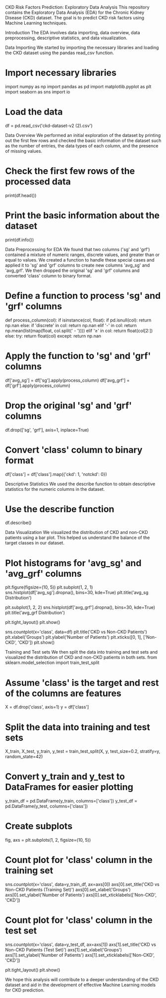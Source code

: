 CKD Risk Factors Prediction: Exploratory Data Analysis
This repository contains the Exploratory Data Analysis (EDA) for the Chronic Kidney Disease (CKD) dataset. The goal is to predict CKD risk factors using Machine Learning techniques.

Introduction
The EDA involves data importing, data overview, data preprocessing, descriptive statistics, and data visualization.

Data Importing
We started by importing the necessary libraries and loading the CKD dataset using the pandas read_csv function.

# Import necessary libraries

import numpy as np
import pandas as pd
import matplotlib.pyplot as plt
import seaborn as sns
import io

# Load the data

df = pd.read_csv('ckd-dataset-v2 (2).csv')

Data Overview
We performed an initial exploration of the dataset by printing out the first few rows and checked the basic information of the dataset such as the number of entries, the data types of each column, and the presence of missing values.

# Check the first few rows of the processed data

print(df.head())

# Print the basic information about the dataset

print(df.info())

Data Preprocessing for EDA
We found that two columns ('sg' and 'grf') contained a mixture of numeric ranges, discrete values, and greater than or equal to values. We created a function to handle these special cases and applied it to 'sg' and 'grf' columns to create new columns 'avg_sg' and 'avg_grf'. We then dropped the original 'sg' and 'grf' columns and converted 'class' column to binary format.

# Define a function to process 'sg' and 'grf' columns

def process_column(col):
if isinstance(col, float):
if pd.isnull(col):
return np.nan
else:
if 'discrete' in col:
return np.nan
elif '-' in col:
return np.mean(list(map(float, col.split(' - '))))
elif '≥' in col:
return float(col[2:])
else:
try:
return float(col)
except:
return np.nan

# Apply the function to 'sg' and 'grf' columns

df['avg_sg'] = df['sg'].apply(process_column)
df['avg_grf'] = df['grf'].apply(process_column)

# Drop the original 'sg' and 'grf' columns

df.drop(['sg', 'grf'], axis=1, inplace=True)

# Convert 'class' column to binary format

df['class'] = df['class'].map({'ckd': 1, 'notckd': 0})

Descriptive Statistics
We used the describe function to obtain descriptive statistics for the numeric columns in the dataset.

# Use the describe function

df.describe()

Data Visualization
We visualized the distribution of CKD and non-CKD patients using a bar plot. This helped us understand the balance of the target classes in our dataset.

# Plot histograms for 'avg_sg' and 'avg_grf' columns

plt.figure(figsize=(10, 5))
plt.subplot(1, 2, 1)
sns.histplot(df['avg_sg'].dropna(), bins=30, kde=True)
plt.title('avg_sg Distribution')

plt.subplot(1, 2, 2)
sns.histplot(df['avg_grf'].dropna(), bins=30, kde=True)
plt.title('avg_grf Distribution')

plt.tight_layout()
plt.show()

sns.countplot(x='class', data=df)
plt.title('CKD vs Non-CKD Patients')
plt.xlabel('Groups')
plt.ylabel('Number of Patients')
plt.xticks([0, 1], ['Non-CKD', 'CKD'])
plt.show()

Training and Test sets
We then split the data into training and test sets and visualized the distribution of CKD and non-CKD patients in both sets.
from sklearn.model_selection import train_test_split

# Assume 'class' is the target and rest of the columns are features

X = df.drop('class', axis=1)
y = df['class']

# Split the data into training and test sets

X_train, X_test, y_train, y_test = train_test_split(X, y, test_size=0.2, stratify=y, random_state=42)

# Convert y_train and y_test to DataFrames for easier plotting

y_train_df = pd.DataFrame(y_train, columns=['class'])
y_test_df = pd.DataFrame(y_test, columns=['class'])

# Create subplots

fig, axs = plt.subplots(1, 2, figsize=(10, 5))

# Count plot for 'class' column in the training set

sns.countplot(x='class', data=y_train_df, ax=axs[0])
axs[0].set_title('CKD vs Non-CKD Patients (Training Set)')
axs[0].set_xlabel('Groups')
axs[0].set_ylabel('Number of Patients')
axs[0].set_xticklabels(['Non-CKD', 'CKD'])

# Count plot for 'class' column in the test set

sns.countplot(x='class', data=y_test_df, ax=axs[1])
axs[1].set_title('CKD vs Non-CKD Patients (Test Set)')
axs[1].set_xlabel('Groups')
axs[1].set_ylabel('Number of Patients')
axs[1].set_xticklabels(['Non-CKD', 'CKD'])

plt.tight_layout()
plt.show()

We hope this analysis will contribute to a deeper understanding of the CKD dataset and aid in the development of effective Machine Learning models for CKD prediction.
